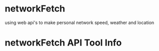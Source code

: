 # networkFetch
<p>using web api's to make personal network speed, weather and location</p>
<h1>networkFetch API Tool Info</h1>